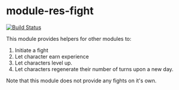 # module-res-fight
[![Build Status](https://travis-ci.org/lotgd/module-res-fight.svg?branch=master)](https://travis-ci.org/lotgd/module-res-fight)

This module provides helpers for other modules to:
1. Initiate a fight
2. Let character earn experience
3. Let characters level up.
4. Let characters regenerate their number of turns upon a new day.

Note that this module does not provide any fights on it's own.
